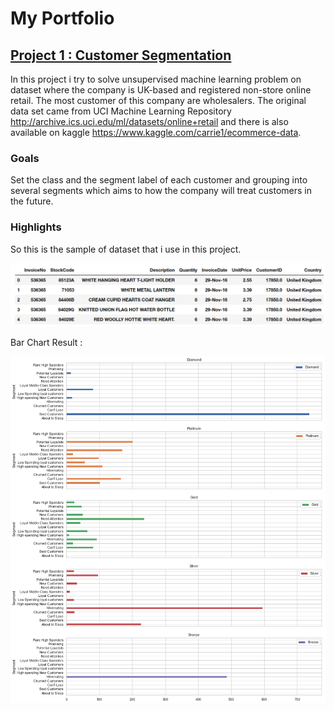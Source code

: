 # My Portfolio

## [Project 1 : Customer Segmentation](https://github.com/lutpan/Customer-Segmentation)

In this project i try to solve unsupervised machine learning problem on  dataset where the company is UK-based and registered non-store online retail. The most customer of this company are wholesalers. The original data set came from UCI Machine Learning Repository http://archive.ics.uci.edu/ml/datasets/online+retail and there is also available on kaggle https://www.kaggle.com/carrie1/ecommerce-data.
### Goals
Set the class and the segment label of each customer and grouping into several segments which aims to how the company will treat customers in the future.
### Highlights
So this is the sample of dataset that i use in this project.

![](https://github.com/lutpan/Customer-Segmentation/blob/main/image/df_sample.png) 

Bar Chart Result : 

![](https://github.com/lutpan/Customer-Segmentation/blob/main/image/Bar%20Chart%20per%20Segment%20UK.png)

